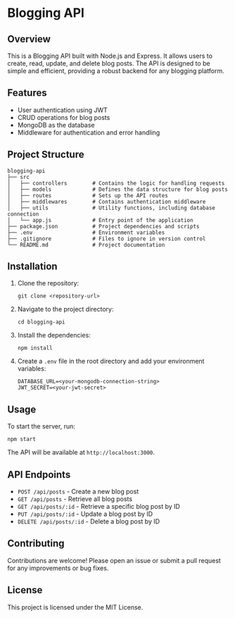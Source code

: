 # Blogging API

## Overview
This is a Blogging API built with Node.js and Express. It allows users to create, read, update, and delete blog posts. The API is designed to be simple and efficient, providing a robust backend for any blogging platform.

## Features
- User authentication using JWT
- CRUD operations for blog posts
- MongoDB as the database
- Middleware for authentication and error handling

## Project Structure
```
blogging-api
├── src
│   ├── controllers        # Contains the logic for handling requests
│   ├── models             # Defines the data structure for blog posts
│   ├── routes             # Sets up the API routes
│   ├── middlewares        # Contains authentication middleware
│   ├── utils              # Utility functions, including database connection
│   └── app.js             # Entry point of the application
├── package.json           # Project dependencies and scripts
├── .env                   # Environment variables
├── .gitignore             # Files to ignore in version control
└── README.md              # Project documentation
```

## Installation
1. Clone the repository:
   ```
   git clone <repository-url>
   ```
2. Navigate to the project directory:
   ```
   cd blogging-api
   ```
3. Install the dependencies:
   ```
   npm install
   ```
4. Create a `.env` file in the root directory and add your environment variables:
   ```
   DATABASE_URL=<your-mongodb-connection-string>
   JWT_SECRET=<your-jwt-secret>
   ```

## Usage
To start the server, run:
```
npm start
```
The API will be available at `http://localhost:3000`.

## API Endpoints
- `POST /api/posts` - Create a new blog post
- `GET /api/posts` - Retrieve all blog posts
- `GET /api/posts/:id` - Retrieve a specific blog post by ID
- `PUT /api/posts/:id` - Update a blog post by ID
- `DELETE /api/posts/:id` - Delete a blog post by ID

## Contributing
Contributions are welcome! Please open an issue or submit a pull request for any improvements or bug fixes.

## License
This project is licensed under the MIT License.